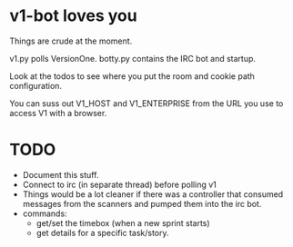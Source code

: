 # v1-bot loves you

Things are crude at the moment.

v1.py polls VersionOne.  botty.py contains the IRC bot and startup.  

Look at the todos to see where you put the room and cookie path configuration. 

You can suss out V1_HOST and V1_ENTERPRISE from the URL you use to access V1 with a browser.

# TODO

* Document this stuff.
* Connect to irc (in separate thread) before polling v1
* Things would be a lot cleaner if there was a controller that consumed 
  messages from the scanners and pumped them into the irc bot.
* commands:
  *  get/set the timebox (when a new sprint starts)
  *  get details for a specific task/story.